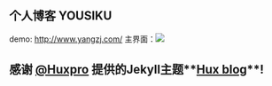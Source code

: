 ## 个人博客 YOUSIKU
demo: http://www.yangzj.com/
主界面：![](http://yangzj.com/img/index.png)

## 感谢 **[@Huxpro](https://github.com/Huxpro)** 提供的Jekyll主题**[Hux blog](https://github.com/Huxpro/huxpro.github.io.git)**!
